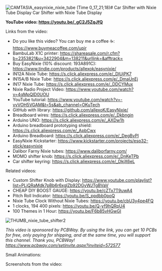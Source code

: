 ![CAMTASIA_easynixie_nixie_tube (Time 0_17_21;18)](https://github.com/user-attachments/assets/d734fcaa-3a90-4c2a-9c33-eabf6b77dc4d)# Car Shifter with Nixie Tube Display
Car Shifter with Nixie Tube Display

**YouTube video: https://youtu.be/_gC2J5ZqJfQ**

Links from the video:
- Do you like this video? You can buy me a coffee ☕: https://www.buymeacoffee.com/upir
- BambuLab X1C printer: https://shareasale.com/r.cfm?b=2353821&u=3422904&m=138211&urllink=&afftrack=
- Buy EasyNixie (10% discount: 193A891C): https://www.tindie.com/products/allexok/easynixie/ 
- IN12A Nixie Tube: https://s.click.aliexpress.com/e/_DlUjPK7
- IN15A/B Nixie Tube: https://s.click.aliexpress.com/e/_DmaUnEj
- IN17 Nixie Tube: https://s.click.aliexpress.com/e/_DDCYMux
- Nixie Radio Project Video: https://www.youtube.com/watch?v=4qMpQlD0UOU
- YouTube tutorial: https://www.youtube.com/watch?v=-vvVOH5VGAM&t=5s&ab_channel=OKuTech
- GitHub with library: https://github.com/allexoK/EasyNixie/
- Breadboard wires: https://s.click.aliexpress.com/e/_Dkbngin
- Arduino UNO: https://s.click.aliexpress.com/e/_AXDw1h
- Arduino breadboard prototyping shield: https://s.click.aliexpress.com/e/_ApbCwx
- Arduino Breadboard: https://s.click.aliexpress.com/e/_DegBvPl
- EasyNixie Kickstarter: https://www.kickstarter.com/projects/esp32-stick/easynixie
- Dalibor Farny Nixie tubes: https://www.daliborfarny.com/
- MOMO shifter knob: https://s.click.aliexpress.com/e/_DnKeTPb
- Car shifter keyring: https://s.click.aliexpress.com/e/_DkjX6eL

Related videos:
- Custom Shifter Knob with Display: https://www.youtube.com/playlist?list=PLjQRaMdk7pBb6r6xglZb92DGyWJTgBVaV
- CHEAP DIY BOOST GAUGE: https://youtu.be/cZTx7T9uwA4
- Pitch Roll Indicator: https://youtu.be/S_ppdbb0poQ
- Nixie Tube Clock Without Nixie Tubes: https://youtu.be/cbU3y4pe4FQ
- 1 clocks, 194 400 pixels: https://youtu.be/Q-yf9hQRpU4
- 100 Themes in 1 Hour: https://youtu.be/F6b85vHGwGI


![THUMB_nixie_tube_shifter2](https://github.com/user-attachments/assets/9cb36315-acad-4ac4-98e9-dc18e2888c72)




_This video is sponsored by PCBWay. By using the link, you can get 10 PCBs for free, only paying for shipping, and at the same time, you will support this channel. Thank you, PCBWay! https://www.pcbway.com/setinvite.aspx?inviteid=572577_

Small Animations:



Screenshots from the video:





